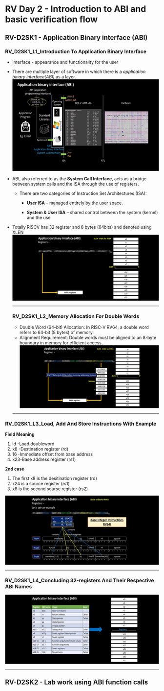 # RV Day 2 - Introduction to ABI and basic verification flow
## RV-D2SK1 - Application Binary interface (ABI)
### RV_D2SK1_L1_Introduction To Application Binary Interface
 - Interface - appearance and functionality for the user 
 - There are multiple layer of software in which there is a *application binary interface(ABI)* as a layer.
   ![images/IMG-20250509-WA0020[1].jpg](https://github.com/yazhini-87/RISC-V-workshop-/blob/3e82864886096adfb7297973db42aa6cc5fe7160/images/IMG-20250509-WA0020%5B1%5D.jpg)
- ABI, also referred to as the **System Call Interface**, acts as a bridge between system calls and the ISA through the use of registers.
  - There are two categories of Instruction Set Architectures (ISA):
      - **User ISA** – managed entirely by the user space.

      - **System & User ISA** – shared control between the system (kernel) and the use
- Totally RISCV has 32 register and 8 bytes (64bits) and denoted using XLEN
   ![image](https://github.com/yazhini-87/RISC-V-workshop-/blob/421fe3970ffe91c7cc4905818e6d0b4946654f5e/images/IMG-20250509-WA0023%5B1%5D.jpg)
  

  ---

  ### RV_D2SK1_L2_Memory Allocation For Double Words
  - Double Word (64-bit) Allocation: In RISC-V RV64, a double word refers to 64-bit (8 bytes) of memory.
  - Alignment Requirement: Double words must be aligned to an 8-byte boundary in memory for efficient access.
    ![image](https://github.com/yazhini-87/RISC-V-workshop-/blob/421fe3970ffe91c7cc4905818e6d0b4946654f5e/images/IMG-20250509-WA0024%5B1%5D.jpg)

  ---
 ### RV_D2SK1_L3_Load, Add And Store Instructions With Example
**Field	Meaning**
1. ld -Load doubleword
2. x8	-Destination register (rd)
3. 16	-Immediate offset from base address
4. x23-Base address register (rs1)

**2nd case**
1. The first x8 is the desitination register (rd)
2. x24 is a source register (rs1)
3. x8 is the second sourse register (rs2)

![image](https://github.com/yazhini-87/RISC-V-workshop-/blob/421fe3970ffe91c7cc4905818e6d0b4946654f5e/images/IMG-20250509-WA0027%5B1%5D.jpg)

---

### RV_D2SK1_L4_Concluding 32-registers And Their Respective ABI Names
![i](https://github.com/yazhini-87/RISC-V-workshop-/blob/421fe3970ffe91c7cc4905818e6d0b4946654f5e/images/IMG-20250509-WA0028%5B1%5D.jpg)

---

## RV-D2SK2 - Lab work using ABI function calls
